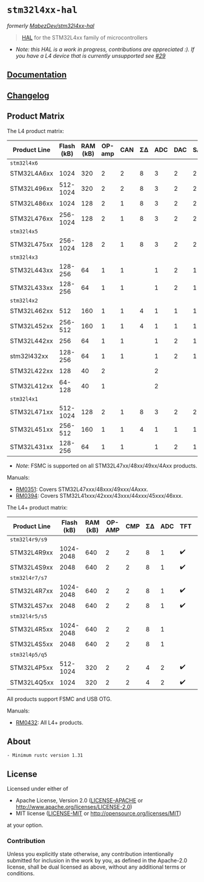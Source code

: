 # `stm32l4xx-hal`

_formerly [MabezDev/stm32l4xx-hal](https://github.com/mabezdev/stm32l4xx-hal)_

> [HAL] for the STM32L4xx family of microcontrollers

- *Note: this HAL is a work in progress, contributions are appreciated :). If you have a L4 device that is currently unsupported see [#29](https://github.com/stm32-rs/stm32l4xx-hal/issues/29)*

[HAL]: https://crates.io/crates/embedded-hal

## [Documentation](https://docs.rs/stm32l4xx-hal/latest/stm32l4xx_hal/)

## [Changelog](https://github.com/mabezdev/stm32l4xx-hal/blob/master/CHANGELOG.md)

## Product Matrix

The L4 product matrix:

| Product Line | Flash (kB) | RAM (kB) | OP-amp | CAN | ΣΔ  | ADC  | DAC  | SAI  | USB  | LCD  | AES                |
| ------------ | ------     | -------- | ---    | --- | --- | ---- | ---- | ---- | ---  | ---  | ---                |
| `stm32l4x6`  |            |          |        |     |     |      |      |      |      |      |                    |
| STM32L4A6xx  | 1024       | 320      | 2      | 2   | 8   | 3    | 2    | 2    | OTG  | 8x40 | :heavy_check_mark: |
| STM32L496xx  | 512-1024   | 320      | 2      | 2   | 8   | 3    | 2    | 2    | OTG  | 8x40 |                    |
| STM32L486xx  | 1024       | 128      | 2      | 1   | 8   | 3    | 2    | 2    | OTG  | 8x40 | :heavy_check_mark: |
| STM32L476xx  | 256-1024   | 128      | 2      | 1   | 8   | 3    | 2    | 2    | OTG  | 8x40 |                    |
| `stm32l4x5`  |            |          |        |     |     |      |      |      |      |      |                    |
| STM32L475xx  | 256-1024   | 128      | 2      | 1   | 8   | 3    | 2    | 2    | OTG  |      |                    |
| `stm32l4x3`  |            |          |        |     |     |      |      |      |      |      |                    |
| STM32L443xx  | 128-256    | 64       | 1      | 1   |     | 1    | 2    | 1    | USBD | 8x40 | :heavy_check_mark: |
| STM32L433xx  | 128-256    | 64       | 1      | 1   |     | 1    | 2    | 1    | USBD | 8x40 |                    |
| `stm32l4x2`  |            |          |        |     |     |      |      |      |      |      |                    |
| STM32L462xx  | 512        | 160      | 1      | 1   | 4   | 1    | 1    | 1    | USBD |      | :heavy_check_mark: |
| STM32L452xx  | 256-512    | 160      | 1      | 1   | 4   | 1    | 1    | 1    | USBD |      |                    |
| STM32L442xx  | 256        | 64       | 1      | 1   |     | 1    | 2    | 1    | USBD |      | :heavy_check_mark: |
| stm32l432xx  | 128-256    | 64       | 1      | 1   |     | 1    | 2    | 1    | USBD |      |                    |
| STM32L422xx  | 128        | 40       | 2      |     |     | 2    |      |      | USBD |      | :heavy_check_mark: |
| STM32L412xx  | 64-128     | 40       | 1      |     |     | 2    |      |      | USBD |      |                    |
| `stm32l4x1`  |            |          |        |     |     |      |      |      |      |      |                    |
| STM32L471xx  | 512-1024   | 128      | 2      | 1   | 8   | 3    | 2    | 2    |      |      |                    |
| STM32L451xx  | 256- 512   | 160      | 1      | 1   | 4   | 1    | 1    | 1    |      |      |                    |
| STM32L431xx  | 128- 256   | 64       | 1      | 1   |     | 1    | 2    | 1    |      |      |                    |

- *Note*: FSMC is supported on all STM32L47xx/48xx/49xx/4Axx products.

Manuals:
- [RM0351](https://www.st.com/resource/en/reference_manual/dm00083560-stm32l47xxx-stm32l48xxx-stm32l49xxx-and-stm32l4axxx-advanced-armbased-32bit-mcus-stmicroelectronics.pdf): Covers STM32L47xxx/48xxx/49xxx/4Axxx.
- [RM0394](https://www.st.com/resource/en/reference_manual/dm00151940-stm32l41xxx42xxx43xxx44xxx45xxx46xxx-advanced-armbased-32bit-mcus-stmicroelectronics.pdf): Covers STM32L41xxx/42xxx/43xxx/44xxx/45xxx/46xxx.

The L4+ product matrix:

| Product Line   | Flash (kB) | RAM (kB) | OP-AMP | CMP  | ΣΔ   | ADC  | TFT                | CGRC               | MIPI               | AES                |
| ------------   | ---------- | -------- | ------ | ---- | ---- | ---- | ----               | ----               | ----               | ---                |
| `stm32l4r9/s9` |            |          |        |      |      |      |                    |                    |                    |                    |
| STM32L4R9xx    | 1024-2048  | 640      | 2      | 2    | 8    | 1    | :heavy_check_mark: | :heavy_check_mark: | :heavy_check_mark: |                    |
| STM32L4S9xx    | 2048       | 640      | 2      | 2    | 8    | 1    | :heavy_check_mark: | :heavy_check_mark: | :heavy_check_mark: | :heavy_check_mark: |
| `stm32l4r7/s7` |            |          |        |      |      |      |                    |                    |                    |                    |
| STM32L4R7xx    | 1024-2048  | 640      | 2      | 2    | 8    | 1    | :heavy_check_mark: | :heavy_check_mark: |                    |                    |
| STM32L4S7xx    | 2048       | 640      | 2      | 2    | 8    | 1    | :heavy_check_mark: | :heavy_check_mark: |                    | :heavy_check_mark: |
| `stm32l4r5/s5` |            |          |        |      |      |      |                    |                    |                    |                    |
| STM32L4R5xx    | 1024-2048  | 640      | 2      | 2    | 8    | 1    |                    |                    |                    |                    |
| STM32L4S5xx    | 2048       | 640      | 2      | 2    | 8    | 1    |                    |                    |                    | :heavy_check_mark: |
| `stm32l4p5/q5` |            |          |        |      |      |      |                    |                    |                    |                    |
| STM32L4P5xx    | 512-1024   | 320      | 2      | 2    | 4    | 2    | :heavy_check_mark: |                    |                    |                    |
| STM32L4Q5xx    | 1024       | 320      | 2      | 2    | 4    | 2    | :heavy_check_mark: |                    |                    | :heavy_check_mark: |

All products support FSMC and USB OTG.

Manuals:
- [RM0432](https://www.st.com/resource/en/reference_manual/dm00310109-stm32l4-series-advanced-armbased-32bit-mcus-stmicroelectronics.pdf): All L4+ products.

## About

    - Minimum rustc version 1.31

## License

Licensed under either of

- Apache License, Version 2.0 ([LICENSE-APACHE](LICENSE-APACHE) or
  http://www.apache.org/licenses/LICENSE-2.0)
- MIT license ([LICENSE-MIT](LICENSE-MIT) or http://opensource.org/licenses/MIT)

at your option.

### Contribution

Unless you explicitly state otherwise, any contribution intentionally submitted
for inclusion in the work by you, as defined in the Apache-2.0 license, shall be
dual licensed as above, without any additional terms or conditions.
